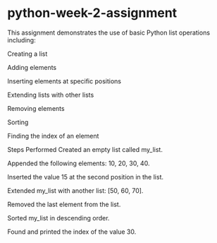 # python-week-2-assignment
This assignment demonstrates the use of basic Python list operations including:

Creating a list

Adding elements

Inserting elements at specific positions

Extending lists with other lists

Removing elements

Sorting

Finding the index of an element

Steps Performed
Created an empty list called my_list.

Appended the following elements: 10, 20, 30, 40.

Inserted the value 15 at the second position in the list.

Extended my_list with another list: [50, 60, 70].

Removed the last element from the list.

Sorted my_list in descending order.

Found and printed the index of the value 30.
